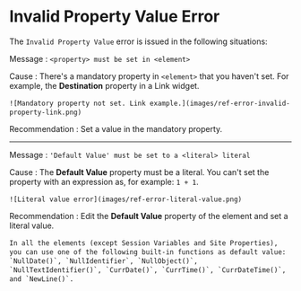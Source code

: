# Invalid Property Value Error

The `Invalid Property Value` error is issued in the following situations:

Message
:   `<property> must be set in <element>`
  
Cause
:   There's a mandatory property in `<element>` that you haven't set. For example, the **Destination** property in a Link widget.

    ![Mandatory property not set. Link example.](images/ref-error-invalid-property-link.png)

Recommendation
:   Set a value in the mandatory property.

---

Message
:   `'Default Value' must be set to a <literal> literal`

Cause
:   The **Default Value** property must be a literal. You can't set the property with an expression as, for example: `1 + 1`.

    ![Literal value error](images/ref-error-literal-value.png)

Recommendation
:   Edit the **Default Value** property of the element and set a literal value.

    In all the elements (except Session Variables and Site Properties), you can use one of the following built-in functions as default value: `NullDate()`, `NullIdentifier`, `NullObject()`, `NullTextIdentifier()`, `CurrDate()`, `CurrTime()`, `CurrDateTime()`, and `NewLine()`.
